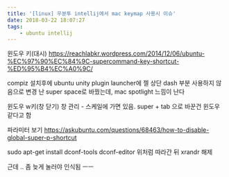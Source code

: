 ```yaml
---
title: '[linux] 우분투 intellij에서 mac keymap 사용시 이슈'
date: 2018-03-22 18:07:27
tags:
    - ubuntu intellij
---
```


윈도우 키(대시)
https://reachlabkr.wordpress.com/2014/12/06/ubuntu-%EC%97%90%EC%84%9C-supercommand-key-shortcut-%ED%95%B4%EC%A0%9C/

compiz 설치후에
ubuntu unity plugin
launcher에 젤 상단 dash 부분 사용하지 않음으로 변경
난 super space로 바꿨는데, mac spotlight 느낌이 난다  

윈도우 w키(창 닫기)
창 관리 - 스케일에 가면 있음. super + tab 으로 바꾼건 윈도우 같다고 함

파라미터 보기
https://askubuntu.com/questions/68463/how-to-disable-global-super-p-shortcut

sudo apt-get install dconf-tools
dconf-editor
위처럼 따라간 뒤 xrandr 해제

근데 .. 좀 늦게 눌러야 인식됨 ㅡㅡ